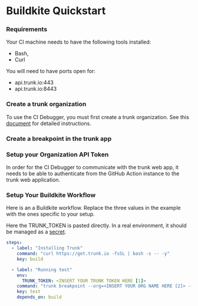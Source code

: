 # Buildkite Quickstart

### Requirements

Your CI machine needs to have the following tools installed:

- Bash,
- Curl

You will need to have ports open for:

- api.trunk.io:443
- api.trunk.io:8443

### Create a trunk organization

To use the CI Debugger, you must first create a trunk organization. See this [document](../administration/organizations.md) for detailed instructions.

### Create a breakpoint in the trunk app

### Setup your Organization API Token

In order for the CI Debugger to communicate with the trunk web app, it needs to be able to authenticate from the GitHub Action instance to the trunk web application.

### Setup Your Buildkite Workflow

Here is an a Buildkite workflow. Replace the three values in the example with the ones specific to your setup.

Here the TRUNK_TOKEN is pasted directly. In a real environment, it should be managed as a [secret](https://buildkite.com/docs/pipelines/secrets).

```yaml
steps:
  - label: "Installing Trunk"
    command: "curl https://get.trunk.io -fsSL | bash -s -- -y"
    key: build

  - label: "Running test"
    env:
      TRUNK_TOKEN: <INSERT YOUR TRUNK TOKEN HERE [1]>
    command: "trunk breakpoint --org=<INSERT YOUR ORG NAME HERE [2]> --id=<Breakpoint Name [3]> -- /bin/false"
    key: test
    depends_on: build
```

